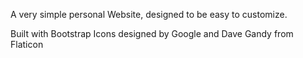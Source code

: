 A very simple personal Website, designed to be easy to customize.



Built with Bootstrap
Icons designed by Google and Dave Gandy from Flaticon
